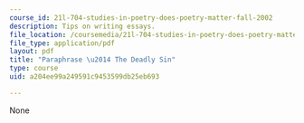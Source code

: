 ```yaml
---
course_id: 21l-704-studies-in-poetry-does-poetry-matter-fall-2002
description: Tips on writing essays.
file_location: /coursemedia/21l-704-studies-in-poetry-does-poetry-matter-fall-2002/a204ee99a249591c9453599db25eb693_Paraphpoems.pdf
file_type: application/pdf
layout: pdf
title: "Paraphrase \u2014 The Deadly Sin"
type: course
uid: a204ee99a249591c9453599db25eb693

---
```

None
